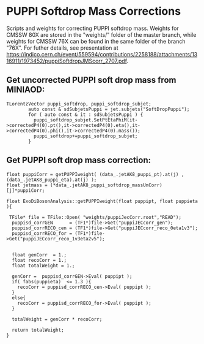 # PUPPI Softdrop Mass Corrections
Scripts and weights for correcting PUPPI softdrop mass. Weights for CMSSW 80X are stored in the "weights/" folder of the master branch, while weights for CMSSW 76X can be found in the same folder of the branch "76X". For futher details, see presentation at https://indico.cern.ch/event/559594/contributions/2258188/attachments/1316911/1973452/puppiSoftdropJMScorr_2707.pdf.

## Get uncorrected PUPPI soft drop mass from MINIAOD:
```
TLorentzVector puppi_softdrop, puppi_softdrop_subjet;
        auto const & sdSubjetsPuppi = jet.subjets("SoftDropPuppi");
        for ( auto const & it : sdSubjetsPuppi ) {
          puppi_softdrop_subjet.SetPtEtaPhiM(it->correctedP4(0).pt(),it->correctedP4(0).eta(),it->correctedP4(0).phi(),it->correctedP4(0).mass());
          puppi_softdrop+=puppi_softdrop_subjet;
        }
```
## Get PUPPI soft drop mass correction:
```
float puppiCorr = getPUPPIweight( (data_.jetAK8_puppi_pt).at(j) , (data_.jetAK8_puppi_eta).at(j) );
float jetmass = (*data_.jetAK8_puppi_softdrop_massUnCorr)[j]*puppiCorr;

float ExoDiBosonAnalysis::getPUPPIweight(float puppipt, float puppieta ){

 TFile* file = TFile::Open( "weights/puppiJecCorr.root","READ");
  puppisd_corrGEN      = (TF1*)file->Get("puppiJECcorr_gen");
  puppisd_corrRECO_cen = (TF1*)file->Get("puppiJECcorr_reco_0eta1v3");
  puppisd_corrRECO_for = (TF1*)file->Get("puppiJECcorr_reco_1v3eta2v5");


  float genCorr  = 1.;
  float recoCorr = 1.;
  float totalWeight = 1.;
        
  genCorr =  puppisd_corrGEN->Eval( puppipt );
  if( fabs(puppieta)  <= 1.3 ){
    recoCorr = puppisd_corrRECO_cen->Eval( puppipt );
  }
  else{
    recoCorr = puppisd_corrRECO_for->Eval( puppipt );
  }
  
  totalWeight = genCorr * recoCorr;

  return totalWeight;
}
```
